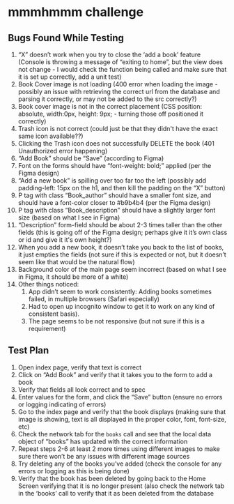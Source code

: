 # mmmhmmm challenge

## Bugs Found While Testing

 1. “X” doesn’t work when you try to close the ‘add a book’ feature (Console is throwing a message of “exiting to home”, but the view does not change - I would check the function being called and make sure that it is set up correctly, add a unit test)
 2.   Book Cover image is not loading (400 error when loading the image - possibly an issue with retrieving the correct url from the database and parsing it correctly, or may not be added to the src correctly?)
 3.   Book cover image is not in the correct placement (CSS position: absolute, width:0px, height: 9px; - turning those off positioned it correctly)
 4.   Trash icon is not correct (could just be that they didn't have the exact same icon available??)
 5.   Clicking the Trash icon does not successfully DELETE the book (401 Unauthorized error happening)
 6.   “Add Book” should be “Save” (according to Figma)
 7.   Font on the forms should have “font-weight: bold;” applied (per the Figma design)
 8.   “Add a new book” is spilling over too far too the left (possibly add padding-left: 15px on the h1, and then kill the padding on the “X” button)
 9.   P tag with class “Book_author” should have a smaller font size, and should have a font-color closer to #b9b4b4 (per the Figma design)
 10.   P tag with class “Book_description” should have a slightly larger font size (based on what I see in Figma)
 11.   “Description” form-field should be about 2-3 times taller than the other fields (this is going off of the Figma design; perhaps give it it’s own class or id and give it it's own height?)
 12.   When you add a new book, it doesn’t take you back to the list of books, it just empties the fields (not sure if this is expected or not, but it doesn’t seem like that would be the natural flow)
 13.   Background color of the main page seem incorrect (based on what I see in Figma, it should be more of a white)
 14.   Other things noticed: 
         1. App didn’t seem to work consistently: Adding books sometimes failed, in multiple browsers (Safari especially)
         2. Had to open up incognito window to get it to work on any kind of consistent basis).
         3. The page seems to be not responsive (but not sure if this is a requirement)


## Test Plan

  1. Open index page, verify that text is correct
  2. Click on “Add Book” and verify that it takes you to the form to add a book
  3. Verify that fields all look correct and to spec
  4. Enter values for the form, and click the “Save” button (ensure no errors or logging indicating of errors)
  5. Go to the index page and verify that the book displays (making sure that image is showing, text is all displayed in the proper color, font, font-size, etc)
  6. Check the network tab for the `books` call and see that the local data object of “books” has updated with the correct information
  7. Repeat steps 2-6 at least 2 more times using different images to make sure there won’t be any issues with different image sources
  8. Try deleting any of the books you’ve added (check the console for any errors or logging as this is being done)
  9. Verify that the book has been deleted by going back to the Home Screen verifying that it is no longer present (also check the network tab in the ‘books’ call to verify that it as been deleted from the database
